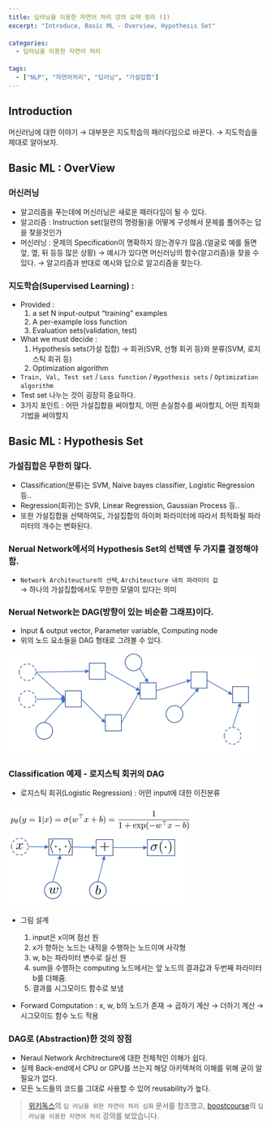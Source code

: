 ```yaml
---
title: 딥러닝을 이용한 자연어 처리 강의 요약 정리 (1)
excerpt: "Introduce, Basic ML - Overview, Hypothesis Set"

categories:
  - 딥러닝을 이용한 자연어 처리

tags:
  - ["NLP", "자연어처리", "딥러닝", "가설집합"]
---  
```


## Introduction

머신러닝에 대한 이야기 → 대부분은 지도학습의 패러다임으로 바꾼다. → 지도학습을 제대로 알아보자.


## Basic ML : OverView

### 머신러닝

- 알고리즘을 푸는데에 머신러닝은 새로운 패러다임이 될 수 있다.
- 알고리즘 : Instruction set(일련의 명령들)을 어떻게 구성해서 문제를 풀어주는 답을 찾을것인가
- 머신러닝 : 문제의 Specification이 명확하지 않는경우가 많음.(얼굴로 예를 들면 앞, 옆, 뒤 등등 많은 상황) → 예시가 있다면 머신러닝의 함수(알고리즘)을 찾을 수 있다. → 알고리즘과 반대로 예시와 답으로 알고리즘을 찾는다.

### 지도학습(Supervised Learning) :

- Provided :
    1. a set N input-output “training” examples
    2. A per-example loss function
    3. Evaluation sets(validation, test)
- What we must decide :
    1. Hypothesis sets(가설 집합) → 회귀(SVR, 선형 회귀 등)와 분류(SVM, 로지스틱 회귀 등)
    2. Optimization algorithm
- `Train, Val, Test set` / `Loss function` / `Hypothesis sets` / `Optimization algorithm`
- Test set 나누는 것이 굉장히 중요하다.
- 3가지 포인트 : 어떤 가설집합을 써야할지, 어떤 손실함수를 써야할지, 어떤 최적화기법을 써야할지


## Basic ML : Hypothesis Set

### 가설집합은 무한히 많다.

- Classification(분류)는 SVM, Naive bayes classifier, Logistic Regression 등..
- Regression(회귀)는 SVR, Linear Regression, Gaussian Process 등..
- 또한 가설집합을 선택하여도, 가설집합의 하이퍼 파라미터에 따라서 최적화될 파라미터의 개수는 변화된다.

### Nerual Network에서의 Hypothesis Set의 선택엔 두 가지를 결정해야 함.

- `Network Architeucture의 선택`, `Architeucture 내의 파라미터 값`  
→ 하나의 가설집합에서도 무한한 모델이 있다는 의미
    

### Nerual Network는 DAG(방향이 있는 비순환 그래프)이다.

- Input & output vector, Parameter variable, Computing node
- 위의 노드 요소들을 DAG 형태로 그려볼 수 있다.  
<img src = "/assets/images/DAG.png">  

### Classification 예제 - 로지스틱 회귀의 DAG

- 로지스틱 회귀(Logistic Regression) : 어떤 input에 대한 이진분류

<img src = "/assets/images/lgm.png">  
<br>
<img src = "/assets/images/lg.png">

- 그림 설계
    1. input은 x이며 점선 원
    2. x가 향하는 노드는 내적을 수행하는 노드이며 사각형
    3. w, b는 파라미터 변수로 실선 원
    4. sum을 수행하는 computing 노드에서는 앞 노드의 결과값과 두번째 파라미터 b를 더해줌.
    5. 결과를 시그모이드 함수로 보냄
    
- Forward Computation : x, w, b의 노드가 존재 → 곱하기 계산 → 더하기 계산 → 시그모이드 함수 노드 적용

### DAG로 (Abstraction)한 것의 장점

- Neraul Network Architrecture에 대한 전체적인 이해가 쉽다.
- 실제 Back-end에서 CPU or GPU를 쓰는지 해당 아키텍쳐의 이해를 위해 굳이 알 필요가 없다.
- 모든 노드들의 코드를 그대로 사용할 수 있어 reusability가 높다.
  

> [위키독스](wikidocs.net)의 `딥 러닝을 위한 자연어 처리 심화` 문서를 참조했고, [boostcourse](boostcourse.org)의 `딥러닝을 이용한 자연어 처리` 강의를 보았습니다.
